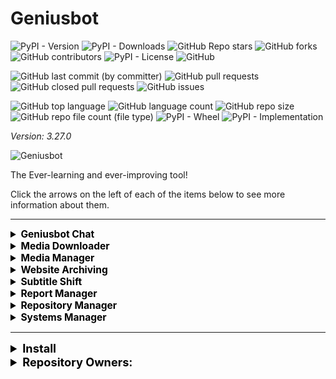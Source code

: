 # Geniusbot

![PyPI - Version](https://img.shields.io/pypi/v/geniusbot)
![PyPI - Downloads](https://img.shields.io/pypi/dd/geniusbot)
![GitHub Repo stars](https://img.shields.io/github/stars/Knuckles-Team/geniusbot)
![GitHub forks](https://img.shields.io/github/forks/Knuckles-Team/geniusbot)
![GitHub contributors](https://img.shields.io/github/contributors/Knuckles-Team/geniusbot)
![PyPI - License](https://img.shields.io/pypi/l/geniusbot)
![GitHub](https://img.shields.io/github/license/Knuckles-Team/geniusbot)

![GitHub last commit (by committer)](https://img.shields.io/github/last-commit/Knuckles-Team/geniusbot)
![GitHub pull requests](https://img.shields.io/github/issues-pr/Knuckles-Team/geniusbot)
![GitHub closed pull requests](https://img.shields.io/github/issues-pr-closed/Knuckles-Team/geniusbot)
![GitHub issues](https://img.shields.io/github/issues/Knuckles-Team/geniusbot)

![GitHub top language](https://img.shields.io/github/languages/top/Knuckles-Team/geniusbot)
![GitHub language count](https://img.shields.io/github/languages/count/Knuckles-Team/geniusbot)
![GitHub repo size](https://img.shields.io/github/repo-size/Knuckles-Team/geniusbot)
![GitHub repo file count (file type)](https://img.shields.io/github/directory-file-count/Knuckles-Team/geniusbot)
![PyPI - Wheel](https://img.shields.io/pypi/wheel/geniusbot)
![PyPI - Implementation](https://img.shields.io/pypi/implementation/geniusbot)


*Version: 3.27.0*

![Geniusbot](https://raw.githubusercontent.com/Knucklessg1/geniusbot/master/geniusbot/img/geniusbot-small.png "Geniusbot")

The Ever-learning and ever-improving tool!

Click the arrows on the left of each of the items below to see more information about them.

<hr>

<details >
<summary style="text-align:left; font-size:111%; color:black;"><b> Geniusbot Chat </b></summary>
<br>
Chat with your friendly and extremely intelligent Geniusbot. 

Powered by Artificial Intelligence scaled to your PC's performance!

![Geniusbot Chat](https://raw.githubusercontent.com/Knucklessg1/geniusbot/master/screenshots/geniusbot_home.png "Geniusbot Chat")

</details>

<details >
<summary style="text-align:left; font-size:111%; color:black;"><b> Media Downloader </b></summary>
<br>
Download videos from various websites! 

Supports:

- YouTube
- DailyMotion
- Rumble
- Twitter
- BitChute
- And More!

Examples for how to find user & channel.

![User Entry Image](https://raw.githubusercontent.com/Knucklessg1/geniusbot/master/screenshots/user.png "User Entry")

![Channel Entry Image](https://raw.githubusercontent.com/Knucklessg1/geniusbot/master/screenshots/channel.png "Channel Entry")

Open File allows you to browse for a text file that has a list of YouTube links.
Examples contents:
```
https://www.youtube.com/watch?v=75-siCngYCc
https://www.youtube.com/watch?v=7RSpZkIjK4w
https://www.youtube.com/watch?v=7qRSAUb96wg
```

![Media Downloader](https://raw.githubusercontent.com/Knucklessg1/geniusbot/master/screenshots/geniusbot_media_downloader.png "Media Downloader")

</details>

<details >
<summary style="text-align:left; font-size:111%; color:black;"><b> Media Manager </b></summary>
<br>
Manage your media library by:
- Cleaning up names of files and folders based off pre-built filters. 
- Apply subtitles located in "Sub" folder within each media directory
- Move files to final destination after processing

Download as MP3 or MP4

![Media Manager](https://raw.githubusercontent.com/Knucklessg1/geniusbot/master/screenshots/geniusbot_media_manager.png "Media Manager")

</details>

<details >
<summary style="text-align:left; font-size:111%; color:black;"><b> Website Archiving </b></summary>
<br>
Archive any website by taking screenshots of any website entered or scraping that site for specific file types.

Choose from a variety of options like file type, quality, and image size.

![Web Archiver](https://raw.githubusercontent.com/Knucklessg1/geniusbot/master/screenshots/geniusbot_website_archive.png "Web Archiver")

</details>

<details >
<summary style="text-align:left; font-size:111%; color:black;"><b> Subtitle Shift </b></summary>
<br>
Shift a subtitle forward or backward a few seconds so it aligns with your video!

![Subtitle Shift](https://raw.githubusercontent.com/Knucklessg1/geniusbot/master/screenshots/geniusbot_shift_subtitles.png "Subtitle Shift")

</details>

<details >
<summary style="text-align:left; font-size:111%; color:black;"><b> Report Manager </b></summary>
<br>
Generate report analysis using:
- Visualization plots
- Pandas Profiling
- Report Analysis Text file

Merge reports with the following methods:
- Inner
- Outer
- Left
- Right
- Append

Multiple column selection optional for Inner, Outer, Left, and Right joining

![Report Manager](https://raw.githubusercontent.com/Knucklessg1/geniusbot/master/screenshots/geniusbot_report_manager.png "Report Manager")

</details>

<details >
<summary style="text-align:left; font-size:111%; color:black;"><b> Repository Manager </b></summary>
<br>
Manage your repositories by cloning, pulling, or running your own set of git commands on a given directory

![Repository Manager](https://raw.githubusercontent.com/Knucklessg1/geniusbot/master/screenshots/geniusbot_repository_manager.png "Repository Manager")

</details>

<details >
<summary style="text-align:left; font-size:111%; color:black;"><b> Systems Manager </b></summary>
<br>
Manage your Linux/Windows System!

* Install Applications
* Clean
* Update
* Upgrade Geniusbot
* Enable Windows Features

</details>

<hr>


<details >
<summary style="text-align:left; font-size:130%; color:black;"><b> Install </b></summary>

```bash
pip install geniusbot
```

</details>

<details>
  <summary style="text-align:left; font-size:130%; color:black;"><b>Repository Owners:</b></summary>


<img width="100%" height="180em" src="https://github-readme-stats.vercel.app/api?username=Knucklessg1&show_icons=true&hide_border=true&&count_private=true&include_all_commits=true" />

![GitHub followers](https://img.shields.io/github/followers/Knucklessg1)
![GitHub User's stars](https://img.shields.io/github/stars/Knucklessg1)
</details>
